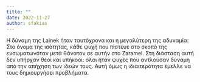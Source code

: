 ```yaml
---
title: ""
date: 2022-11-27
author: sfakias
---
```


Η δύναμη της Lainek ήταν ταυτόχρονα και η μεγαλύτερη της αδυναμία: Στο όνομα της ισότητας, κάθε ψυχή που πίστευε στο σκοπό της ενσωματωνόταν μετά θάνατον σε αυτήν στο Zaramel. Στη διάσταση αυτή δεν υπήρχαν θεοί και υπήκοοι: όλοι ήταν ψυχές που αντλούσαν δύναμη από την απήχηση των ιδεών τους. Αυτή όμως η ιδιαιτερότητα έμελλε να τους δημιουργήσει προβλήματα.




